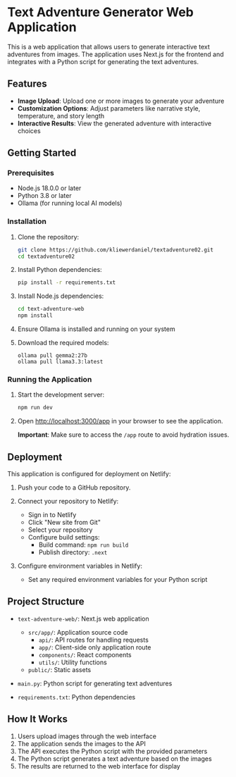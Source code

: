 # Text Adventure Generator Web Application

This is a web application that allows users to generate interactive text adventures from images. The application uses Next.js for the frontend and integrates with a Python script for generating the text adventures.

## Features

- **Image Upload**: Upload one or more images to generate your adventure
- **Customization Options**: Adjust parameters like narrative style, temperature, and story length
- **Interactive Results**: View the generated adventure with interactive choices

## Getting Started

### Prerequisites

- Node.js 18.0.0 or later
- Python 3.8 or later
- Ollama (for running local AI models)

### Installation

1. Clone the repository:
   ```bash
   git clone https://github.com/kliewerdaniel/textadventure02.git
   cd textadventure02
   ```

2. Install Python dependencies:
   ```bash
   pip install -r requirements.txt
   ```

3. Install Node.js dependencies:
   ```bash
   cd text-adventure-web
   npm install
   ```


4. Ensure Ollama is installed and running on your system
5. Download the required models:
   ```
   ollama pull gemma2:27b
   ollama pull llama3.3:latest
   ```


### Running the Application

1. Start the development server:
   ```bash
   npm run dev
   ```

2. Open [http://localhost:3000/app](http://localhost:3000/app) in your browser to see the application.

   **Important**: Make sure to access the `/app` route to avoid hydration issues.

## Deployment

This application is configured for deployment on Netlify:

1. Push your code to a GitHub repository.

2. Connect your repository to Netlify:
   - Sign in to Netlify
   - Click "New site from Git"
   - Select your repository
   - Configure build settings:
     - Build command: `npm run build`
     - Publish directory: `.next`

3. Configure environment variables in Netlify:
   - Set any required environment variables for your Python script

## Project Structure

- `text-adventure-web/`: Next.js web application
  - `src/app/`: Application source code
    - `api/`: API routes for handling requests
    - `app/`: Client-side only application route
    - `components/`: React components
    - `utils/`: Utility functions
  - `public/`: Static assets

- `main.py`: Python script for generating text adventures
- `requirements.txt`: Python dependencies

## How It Works

1. Users upload images through the web interface
2. The application sends the images to the API
3. The API executes the Python script with the provided parameters
4. The Python script generates a text adventure based on the images
5. The results are returned to the web interface for display



